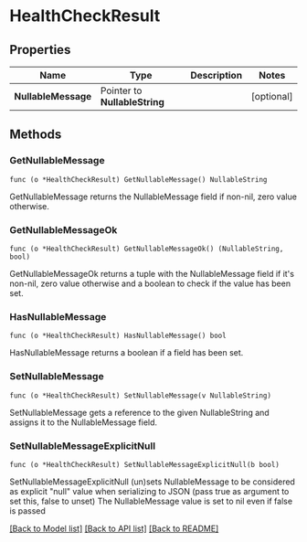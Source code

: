 # HealthCheckResult

## Properties

Name | Type | Description | Notes
------------ | ------------- | ------------- | -------------
**NullableMessage** | Pointer to **NullableString** |  | [optional] 

## Methods

### GetNullableMessage

`func (o *HealthCheckResult) GetNullableMessage() NullableString`

GetNullableMessage returns the NullableMessage field if non-nil, zero value otherwise.

### GetNullableMessageOk

`func (o *HealthCheckResult) GetNullableMessageOk() (NullableString, bool)`

GetNullableMessageOk returns a tuple with the NullableMessage field if it's non-nil, zero value otherwise
and a boolean to check if the value has been set.

### HasNullableMessage

`func (o *HealthCheckResult) HasNullableMessage() bool`

HasNullableMessage returns a boolean if a field has been set.

### SetNullableMessage

`func (o *HealthCheckResult) SetNullableMessage(v NullableString)`

SetNullableMessage gets a reference to the given NullableString and assigns it to the NullableMessage field.

### SetNullableMessageExplicitNull

`func (o *HealthCheckResult) SetNullableMessageExplicitNull(b bool)`

SetNullableMessageExplicitNull (un)sets NullableMessage to be considered as explicit "null" value
when serializing to JSON (pass true as argument to set this, false to unset)
The NullableMessage value is set to nil even if false is passed

[[Back to Model list]](../README.md#documentation-for-models) [[Back to API list]](../README.md#documentation-for-api-endpoints) [[Back to README]](../README.md)


